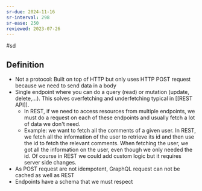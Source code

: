 ```yaml
---
sr-due: 2024-11-16
sr-interval: 298
sr-ease: 250
reviewed: 2023-07-26
---
```


#sd

## Definition

- Not a protocol: Built on top of HTTP but only uses HTTP POST request because we need to send data in a body
- Single endpoint where you can do a query (read) or mutation (update, delete,...). This solves overfetching and underfetching typical in [[REST API]].
  - In REST, if we need to access resources from multiple endpoints, we must do a request on each of these endpoints and usually fetch a lot of data we don't need.
  - Example: we want to fetch all the comments of a given user. In REST, we fetch all the information of the user to retrieve its id and then use the id to fetch the relevant comments. When fetching the user, we got all the information on the user, even though we only needed the id. Of course in REST we could add custom logic but it requires server side changes.
- As POST request are not idempotent, GraphQL request can not be cached as well as REST
- Endpoints have a schema that we must respect
